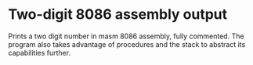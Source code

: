 # Two-digit 8086 assembly output
Prints a two digit number in masm 8086 assembly, fully commented.
The program also takes advantage of procedures and the stack to abstract its capabilities further.
